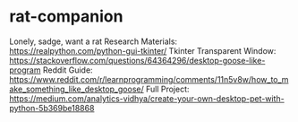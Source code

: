 # rat-companion
Lonely, sadge, want a rat
Research Materials:
https://realpython.com/python-gui-tkinter/
Tkinter Transparent Window:
https://stackoverflow.com/questions/64364296/desktop-goose-like-program
Reddit Guide:
https://www.reddit.com/r/learnprogramming/comments/11n5v8w/how_to_make_something_like_desktop_goose/
Full Project:
https://medium.com/analytics-vidhya/create-your-own-desktop-pet-with-python-5b369be18868
